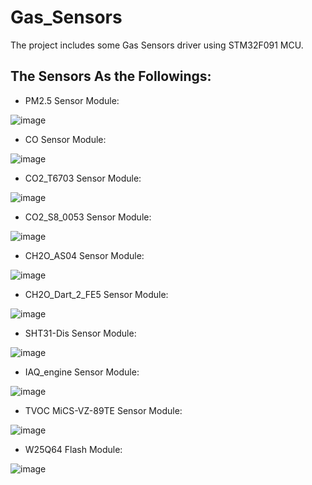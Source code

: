 # Gas_Sensors
The project includes  some Gas Sensors driver using STM32F091 MCU.
## The Sensors As the Followings:
* PM2.5 Sensor Module:

![image](https://github.com/hbzjt2012/Gas_Sensors/raw/master/Images/PM25.jpg)

* CO Sensor Module:

![image](https://github.com/hbzjt2012/Gas_Sensors/raw/master/Images/CO.jpg)

* CO2_T6703 Sensor Module:

![image](https://github.com/hbzjt2012/Gas_Sensors/raw/master/Images/CO2_T6703.png)

* CO2_S8_0053 Sensor Module:

![image](https://github.com/hbzjt2012/Gas_Sensors/raw/master/Images/CO2_S8_0053.jpg)

* CH2O_AS04 Sensor Module:

![image](https://github.com/hbzjt2012/Gas_Sensors/raw/master/Images/CH2O_AS04.jpg)

* CH2O_Dart_2_FE5 Sensor Module:

![image](https://github.com/hbzjt2012/Gas_Sensors/raw/master/Images/CH2O_Dart_2_FE5.jpg)

* SHT31-Dis Sensor Module:

![image](https://github.com/hbzjt2012/Gas_Sensors/raw/master/Images/SHT31-Dis.jpg)

* IAQ_engine Sensor Module:

![image](https://github.com/hbzjt2012/Gas_Sensors/raw/master/Images/IAQ_engine.jpg)

* TVOC MiCS-VZ-89TE Sensor Module:

![image](https://github.com/hbzjt2012/Gas_Sensors/raw/master/Images/MICS-VZ-89TE.jpg)

* W25Q64 Flash Module:

![image](https://github.com/hbzjt2012/Gas_Sensors/raw/master/Images/W25Q64.jpg)
